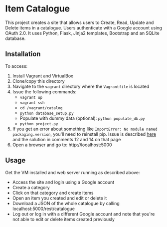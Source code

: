# Item Catalogue
This project creates a site that allows users to Create, Read, Update and Delete items in a catalogue. Users authenticate with a Google account using OAuth 2.0. It uses Python, Flask, Jinja2 templates, Bootstrap and an SQLite database.

## Installation
To access:
1. Install Vagrant and VirtualBox
1. Clone/copy this directory
1. Navigate to the `vagrant` directory where the `Vagrantfile` is located
1. Issue the following commands:
    * `vagrant up`
    * `vagrant ssh`
    * `cd /vagrant/catalog`
    * `python database_setup.py`
    * Populate with dummy data (optional): `python populate_db.py`
    * `python project.py`
1. If you get an error about something like `ImportError: No module named packaging.version`, you'll need to reinstall pip. Issue is described [here](https://bugs.launchpad.net/ubuntu/+source/python-pip/+bug/1658844) and the solution in comments 12 and 14 on that page
1. Open a browser and go to: http://localhost:5000

## Usage
Get the VM installed and web server running as described above:
* Access the site and login using a Google account
* Create a category
* Click on that category and create items
* Open an item you created and edit or delete it
* Download a JSON of the whole catalogue by calling localhost:5000/rest/catalogue
* Log out or log in with a different Google account and note that you're not able to edit or delete items created previously